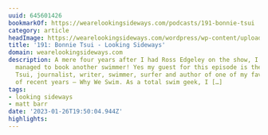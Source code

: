 ```yaml
---
uuid: 645601426
bookmarkOf: https://wearelookingsideways.com/podcasts/191-bonnie-tsui
category: article
headImage: https://wearelookingsideways.com/wordpress/wp-content/uploads/2022/07/Screenshot-2022-07-20-at-12.03.49-1680x1119.png
title: '191: Bonnie Tsui - Looking Sideways'
domain: wearelookingsideways.com
description: A mere four years after I had Ross Edgeley on the show, I’ve finally
  managed to book another swimmer! Yes my guest for this episode is the great Bonnie
  Tsui, journalist, writer, swimmer, surfer and author of one of my favourite books
  of recent years – Why We Swim. As a total swim geek, I […]
tags:
- looking sideways
- matt barr
date: '2023-01-26T19:50:04.944Z'
highlights:
---
```



